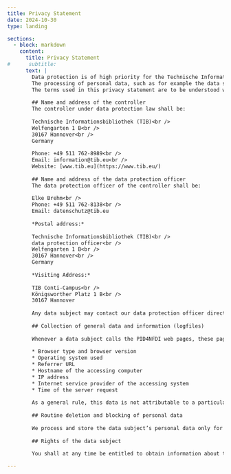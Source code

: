```yaml
---
title: Privacy Statement
date: 2024-10-30
type: landing

sections:
  - block: markdown
    content:
      title: Privacy Statement
#      subtitle: 
      text: |
        Data protection is of high priority for the Technische Informationsbibliothek (TIB). As a general rule, the use of TIB’s services does not require the provision of any personal data. However, the processing of personal data may be required where a data subject wants to use special services via the TIB’s web pages. Where the processing of personal data is required and where there is no legal basis for such processing, we shall obtain the data subject’s consent.<br />
        The processing of personal data, such as for example the data subject’s name, address, email address, or telephone number shall always be carried out in accordance with the General Data Protection Regulation (GDPR) and the state and institution-specific data protection rules and regulations applicable to the TIB. This privacy statement serves to inform the public about the nature, scope and purpose of the personal data we collect, use and process, as well as of the rights data subjects are entitled to.<br />
        The terms used in this privacy statement are to be understood within the meaning of the European [General Data Protection Regulation (GDPR)](https://eur-lex.europa.eu/legal-content/DE/TXT/?uri=CELEX:32016R0679).
        
        ## Name and address of the controller
        The controller under data protection law shall be:
        
        Technische Informationsbibliothek (TIB)<br />
        Welfengarten 1 B<br />
        30167 Hannover<br />
        Germany
        
        Phone: +49 511 762-8989<br />
        Email: information@tib.eu<br />
        Website: [www.tib.eu](https://www.tib.eu/)
        
        ## Name and address of the data protection officer
        The data protection officer of the controller shall be:
        
        Elke Brehm<br />
        Phone: +49 511 762-8138<br />
        Email: datenschutz@tib.eu
        
        *Postal address:*
        
        Technische Informationsbibliothek (TIB)<br />
        data protection officer<br />
        Welfengarten 1 B<br />
        30167 Hannover<br />
        Germany
        
        *Visiting Address:*
        
        TIB Conti-Campus<br />
        Königsworther Platz 1 B<br />
        30167 Hannover
        
        Any data subject may contact our data protection officer directly regarding any and all questions and suggestions regarding data protection at any time.
        
        ## Collection of general data and information (logfiles)
        
        Whenever a data subject calls the PID4NFDI web pages, these pages automatically collect information in so-called server log files, which your browser automatically transmits to the server. This is:
        
        * Browser type and browser version
        * Operating system used
        * Referrer URL
        * Hostname of the accessing computer
        * IP address
        * Internet service provider of the accessing system
        * Time of the server request
        
        As a general rule, this data is not attributable to a particular person. This data will not be merged with other data sources.
        
        ## Routine deletion and blocking of personal data
        
        We process and store the data subject’s personal data only for the period necessary to achieve the purpose of such storage and in accordance with the General Data Protection Regulation and the country and institution-specific data protection regulations applicable. Thereafter, the personal data will routinely be blocked or deleted in accordance with the statutory provisions.
        
        ## Rights of the data subject
        
        You shall at any time be entitled to obtain information about the data stored in this library, its origin and recipient and about the purpose of such data processing, as well as to rectification or erasure or restriction of processing or – to the extent that such processing is based on your consent – a right of withdrawal, possibly a right of objection and the right to data portability. Complaints may be lodged with the above-mentioned supervisory authority. You can contact us at any time for further questions on the subject of personal data.

---
```

